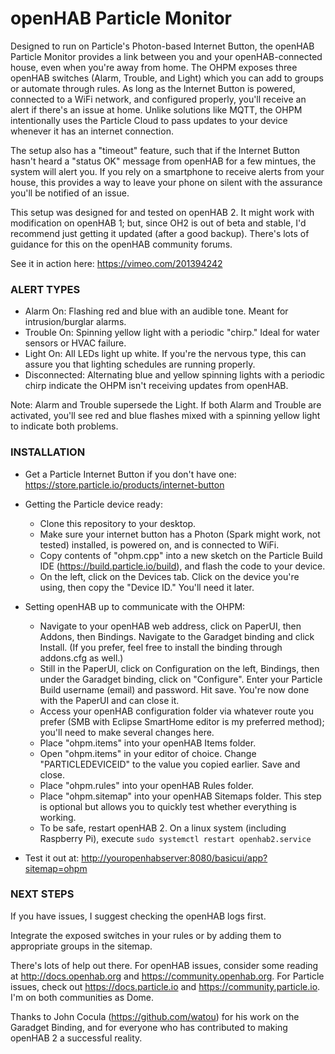 **openHAB Particle Monitor**
============================

Designed to run on Particle's Photon-based Internet Button, the openHAB Particle Monitor provides a link between you and your openHAB-connected house, even when you're away from home. The OHPM exposes three openHAB switches (Alarm, Trouble, and Light) which you can add to groups or automate through rules. As long as the Internet Button is powered, connected to a WiFi network, and configured properly, you'll receive an alert if there's an issue at home. Unlike solutions like MQTT, the OHPM intentionally uses the Particle Cloud to pass updates to your device whenever it has an internet connection.

The setup also has a "timeout" feature, such that if the Internet Button hasn't heard a "status OK" message from openHAB for a few mintues, the system will alert you. If you rely on a smartphone to receive alerts from your house, this provides a way to leave your phone on silent with the assurance you'll be notified of an issue.

This setup was designed for and tested on openHAB 2. It might work with modification on openHAB 1; but, since OH2 is out of beta and stable, I'd recommend just getting it updated (after a good backup). There's lots of guidance for this on the openHAB community forums.

See it in action here: <https://vimeo.com/201394242>


### **ALERT TYPES** ###
* Alarm On: Flashing red and blue with an audible tone. Meant for intrusion/burglar alarms.
* Trouble On: Spinning yellow light with a periodic "chirp." Ideal for water sensors or HVAC failure.
* Light On: All LEDs light up white. If you're the nervous type, this can assure you that lighting schedules are running properly.
* Disconnected: Alternating blue and yellow spinning lights with a periodic chirp indicate the OHPM isn't receiving updates from openHAB.


Note: Alarm and Trouble supersede the Light. If both Alarm and Trouble are activated, you'll see red and blue flashes mixed with a spinning yellow light to indicate both problems.

### **INSTALLATION** ###

* Get a Particle Internet Button if you don't have one: <https://store.particle.io/products/internet-button>

* Getting the Particle device ready:
	* Clone this repository to your desktop.
	* Make sure your internet button has a Photon (Spark might work, not tested) installed, is powered on, and is connected to WiFi.
	* Copy contents of "ohpm.cpp" into a new sketch on the Particle Build IDE (<https://build.particle.io/build>), and flash the code to your device.
	* On the left, click on the Devices tab. Click on the device you're using, then copy the "Device ID." You'll need it later.

* Setting openHAB up to communicate with the OHPM:
	* Navigate to your openHAB web address, click on PaperUI, then Addons, then Bindings. Navigate to the Garadget binding and click Install. (If you prefer, feel free to install the binding through addons.cfg as well.)
	* Still in the PaperUI, click on Configuration on the left, Bindings, then under the Garadget binding, click on "Configure". Enter your Particle Build username (email) and password. Hit save. You're now done with the PaperUI and can close it.
	* Access your openHAB configuration folder via whatever route you prefer (SMB with Eclipse SmartHome editor is my preferred method); you'll need to make several changes here.
	* Place "ohpm.items" into your openHAB Items folder.
	* Open "ohpm.items" in your editor of choice. Change "PARTICLEDEVICEID" to the value you copied earlier. Save and close.
	* Place "ohpm.rules" into your openHAB Rules folder.
	* Place "ohpm.sitemap" into your openHAB Sitemaps folder. This step is optional but allows you to quickly test whether everything is working.
	* To be safe, restart openHAB 2. On a linux system (including Raspberry Pi), execute `sudo systemctl restart openhab2.service`

* Test it out at: <http://youropenhabserver:8080/basicui/app?sitemap=ohpm>

### **NEXT STEPS** ###

If you have issues, I suggest checking the openHAB logs first.

Integrate the exposed switches in your rules or by adding them to appropriate groups in the sitemap. 

There's lots of help out there. For openHAB issues, consider some reading at <http://docs.openhab.org> and <https://community.openhab.org>. For Particle issues, check out <https://docs.particle.io> and <https://community.particle.io>. I'm on both communities as Dome.

Thanks to John Cocula (<https://github.com/watou>) for his work on the Garadget Binding, and for everyone who has contributed to making openHAB 2 a successful reality.
